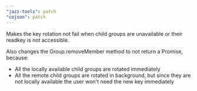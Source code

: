 ```yaml
---
"jazz-tools": patch
"cojson": patch
---
```


Makes the key rotation not fail when child groups are unavailable or their readkey is not accessible.

Also changes the Group.removeMember method to not return a Promise, because:
- All the locally available child groups are rotated immediately
- All the remote child groups are rotated in background, but since they are not locally available the user won't need the new key immediately
